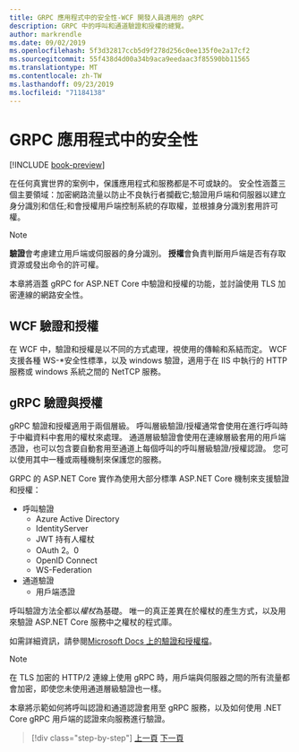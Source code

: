 ```yaml
---
title: GRPC 應用程式中的安全性-WCF 開發人員適用的 gRPC
description: GRPC 中的呼叫和通道驗證和授權的總覽。
author: markrendle
ms.date: 09/02/2019
ms.openlocfilehash: 5f3d32817ccb5d9f278d256c0ee135f0e2a17cf2
ms.sourcegitcommit: 55f438d4d00a34b9aca9eedaac3f85590bb11565
ms.translationtype: MT
ms.contentlocale: zh-TW
ms.lasthandoff: 09/23/2019
ms.locfileid: "71184138"
---
```

# <a name="security-in-grpc-applications"></a>GRPC 應用程式中的安全性

[!INCLUDE [book-preview](../../../includes/book-preview.md)]

在任何真實世界的案例中，保護應用程式和服務都是不可或缺的。 安全性涵蓋三個主要領域：加密網路流量以防止不良執行者攔截它;驗證用戶端和伺服器以建立身分識別和信任;和會授權用戶端控制系統的存取權，並根據身分識別套用許可權。

> [!NOTE]
> **驗證**會考慮建立用戶端或伺服器的身分識別。 **授權**會負責判斷用戶端是否有存取資源或發出命令的許可權。

本章將涵蓋 gRPC for ASP.NET Core 中驗證和授權的功能，並討論使用 TLS 加密連線的網路安全性。

## <a name="wcf-authentication-and-authorization"></a>WCF 驗證和授權

在 WCF 中，驗證和授權是以不同的方式處理，視使用的傳輸和系結而定。 WCF 支援各種 WS-\*安全性標準，以及 windows 驗證，適用于在 IIS 中執行的 HTTP 服務或 windows 系統之間的 NetTCP 服務。

## <a name="grpc-authentication-and-authorization"></a>gRPC 驗證與授權

gRPC 驗證和授權適用于兩個層級。 呼叫層級驗證/授權通常會使用在進行呼叫時于中繼資料中套用的權杖來處理。 通道層級驗證會使用在連線層級套用的用戶端憑證，也可以包含要自動套用至通道上每個呼叫的呼叫層級驗證/授權認證。 您可以使用其中一種或兩種機制來保護您的服務。

GRPC 的 ASP.NET Core 實作為使用大部分標準 ASP.NET Core 機制來支援驗證和授權：

- 呼叫驗證
  - Azure Active Directory
  - IdentityServer
  - JWT 持有人權杖
  - OAuth 2。0
  - OpenID Connect
  - WS-Federation
- 通道驗證
  - 用戶端憑證

呼叫驗證方法全都以*權杖*為基礎。 唯一的真正差異在於權杖的產生方式，以及用來驗證 ASP.NET Core 服務中之權杖的程式庫。

如需詳細資訊，請參閱[Microsoft Docs 上的驗證和授權檔](https://docs.microsoft.com/aspnet/core/grpc/authn-and-authz?view=aspnetcore-3.0)。

> [!NOTE]
> 在 TLS 加密的 HTTP/2 連線上使用 gRPC 時，用戶端與伺服器之間的所有流量都會加密，即使您未使用通道層級驗證也一樣。

本章將示範如何將呼叫認證和通道認證套用至 gRPC 服務，以及如何使用 .NET Core gRPC 用戶端的認證來向服務進行驗證。

>[!div class="step-by-step"]
>[上一頁](client-libraries.md)
>[下一頁](call-credentials.md)
